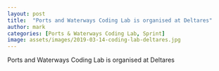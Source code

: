 ```yaml
---
layout: post
title:  "Ports and Waterways Coding Lab is organised at Deltares"
author: mark
categories: [Ports & Waterways Coding Lab, Sprint]
image: assets/images/2019-03-14-coding-lab-deltares.jpg 
---
```

Ports and Waterways Coding Lab is organised at Deltares